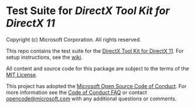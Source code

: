 # Test Suite for _DirectX Tool Kit for DirectX 11_

Copyright (c) Microsoft Corporation. All rights reserved.

This repo contains the test suite for the [DirectX Tool Kit for DirectX 11](https://github.com/Microsoft/DirectXTK). For setup instructions, see the [wiki](https://github.com/walbourn/directxtktest/wiki).

All content and source code for this package are subject to the terms of the [MIT License](http://opensource.org/licenses/MIT).

This project has adopted the [Microsoft Open Source Code of Conduct](https://opensource.microsoft.com/codeofconduct/). For more information see the [Code of Conduct FAQ](https://opensource.microsoft.com/codeofconduct/faq/) or contact [opencode@microsoft.com](mailto:opencode@microsoft.com) with any additional questions or comments.
